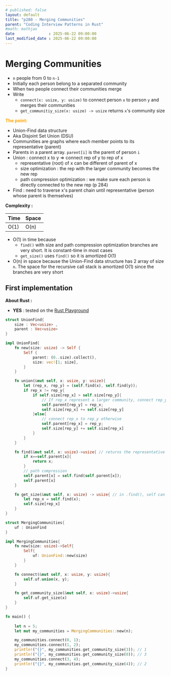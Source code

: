 ```yaml
---
# published: false
layout: default
title: "p280 - Merging Communities"
parent: "Coding Interview Patterns in Rust"
#math: mathjax
date               : 2025-06-22 09:00:00
last_modified_date : 2025-06-22 09:00:00
---
```


# Merging Communities

* `n` people from 0 to `n-1`
* Initially each person belong to a separated community
* When two people connect their communities merge
* Write
    * `connect(x: usize, y: usize)` to connect person `x` to person `y` and merges their communities
    * `get_communitiy_size(x: usize) -> usize` returns `x`'s community size

<span style="color:orange"><b>The point:</b></span>

* Union-Find data structure
* Aka Disjoint Set Union (DSU)
* Communities are graphs where each member points to its representative (parent)
* Parents in a parent array. `parent[i]` is the parent of person `i`
* Union : connect x to y => connect rep of y to rep of x
    * representative (root) of x can be different of parent of x
    * size optimization : the rep with the larger community becomes the new rep
    * path compression optimization : we make sure each person is directly connected to the new rep (p 284)
* Find : need to traverse x's parent chain until representative (person whose parent is themselves)


**Complexity :**

| Time        | Space        |
|-------------|--------------|
| O(1)        | O(n)         |

* O(1) in time because 
    * `find()` with size and path compression optimization branches are very short. It is constant-time in most cases 
    * `get_size()` uses `find()` so it is amortized O(1)
* O(n) in space because the Union-Find data structure has 2 array of size  `n`. The space for the recursive call stack is amortized O(1) since the branches are very short 









<!-- <span style="color:red"><b>TODO : </b></span> 
* Add comments in code -->


<!-- * <span style="color:lime"><b>Preferred solution?</b></span>      -->



## First implementation

**About Rust :**
* **YES** : tested on the [Rust Playground](https://play.rust-lang.org/)


```rust
struct UnionFind{
    size : Vec<usize> ,
    parent : Vec<usize> 
}

impl UnionFind{
    fn new(size: usize) -> Self {
        Self {
            parent: (0..size).collect(),
            size: vec![1; size],
        }
    }

    fn union(&mut self, x: usize, y: usize){
        let (rep_x, rep_y) = (self.find(x), self.find(y));
        if rep_x != rep_y{
            if self.size[rep_x] > self.size[rep_y]{
                // If rep_x represent a larger community, connect rep_y community to it
                self.parent[rep_y] = rep_x;
                self.size[rep_x] += self.size[rep_y] 
            }else{
                // connect rep_x to rep_y otherwise
                self.parent[rep_x] = rep_y;
                self.size[rep_y] += self.size[rep_x] 
            }
        }
    }

    fn find(&mut self, x: usize)->usize{ // returns the representative of x
        if x==self.parent[x]{
            return x;
        }
        // path compression
        self.parent[x] = self.find(self.parent[x]);
        self.parent[x]
    }

    fn get_size(&mut self, x: usize) -> usize{ // in .find(), self can mutate
        let rep_x = self.find(x);
        self.size[rep_x]
    }
}

struct MergingCommunities{
    uf : UnionFind
}

impl MergingCommunities{
    fn new(size: usize)->Self{
        Self{
            uf: UnionFind::new(size)
        }
    }

    fn connect(&mut self, x: usize, y: usize){
        self.uf.union(x, y);
    }

    fn get_community_size(&mut self, x: usize)->usize{
        self.uf.get_size(x)
    }
}

fn main() {
    
    let n = 5;
    let mut my_communities = MergingCommunities::new(n);

    my_communities.connect(0, 1);
    my_communities.connect(1, 2);
    println!("{}", my_communities.get_community_size(3)); // 1   
    println!("{}", my_communities.get_community_size(0)); // 3    
    my_communities.connect(3, 4);
    println!("{}", my_communities.get_community_size(4)); // 2
}
```
